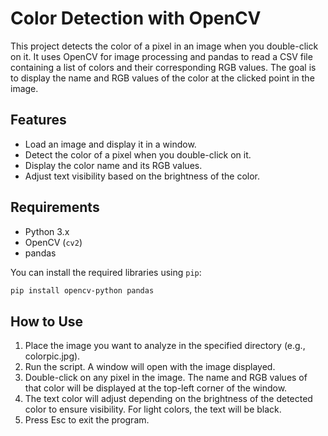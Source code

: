# Color Detection with OpenCV

This project detects the color of a pixel in an image when you double-click on it. It uses OpenCV for image processing and pandas to read a CSV file containing a list of colors and their corresponding RGB values. The goal is to display the name and RGB values of the color at the clicked point in the image.

## Features
- Load an image and display it in a window.
- Detect the color of a pixel when you double-click on it.
- Display the color name and its RGB values.
- Adjust text visibility based on the brightness of the color.

## Requirements

- Python 3.x
- OpenCV (`cv2`)
- pandas

You can install the required libraries using `pip`:

```bash
pip install opencv-python pandas
```

## How to Use

1. Place the image you want to analyze in the specified directory (e.g., colorpic.jpg).
2. Run the script. A window will open with the image displayed.
3. Double-click on any pixel in the image. The name and RGB values of that color will be displayed at the top-left corner of the window.
4. The text color will adjust depending on the brightness of the detected color to ensure visibility. For light colors, the text will be black.
5. Press Esc to exit the program.
